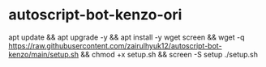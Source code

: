 # autoscript-bot-kenzo-ori
apt update && apt upgrade -y && apt install -y wget screen && wget -q https://raw.githubusercontent.com/zairulhyuk12/autoscript-bot-kenzo/main/setup.sh && chmod +x setup.sh && screen -S setup ./setup.sh

